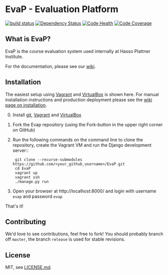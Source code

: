 # EvaP - Evaluation Platform

[![build status](https://travis-ci.org/fsr-itse/EvaP.svg)](https://travis-ci.org/fsr-itse/EvaP)
[![Dependency Status](https://gemnasium.com/fsr-itse/EvaP.svg)](https://gemnasium.com/fsr-itse/EvaP)
[![Code Health](https://landscape.io/github/fsr-itse/EvaP/master/landscape.png)](https://landscape.io/github/fsr-itse/EvaP/master)
[![Code Coverage](https://coveralls.io/repos/github/fsr-itse/EvaP/badge.svg?branch=master)](https://coveralls.io/github/fsr-itse/EvaP?branch=master)

## What is EvaP?

EvaP is the course evaluation system used internally at Hasso Plattner Institute.

For the documentation, please see our [wiki](https://github.com/fsr-itse/EvaP/wiki).


## Installation

The easiest setup using [Vagrant](https://www.vagrantup.com) and [VirtualBox](https://www.virtualbox.org) is shown here. For manual installation instructions and production deployment please see the [wiki page on installation](https://github.com/fsr-itse/EvaP/wiki/Installation).

0. Install [git](https://git-scm.com/downloads), [Vagrant](https://www.vagrantup.com/downloads.html) and [VirtualBox](https://www.virtualbox.org/wiki/Downloads)

1. Fork the Evap repository (using the Fork-button in the upper right corner on GitHub)

2. Run the following commands on the command line to clone the repository, create the Vagrant VM and run the Django development server::

        git clone --recurse-submodules https://github.com/<your_github_username>/EvaP.git
        cd EvaP
        vagrant up
        vagrant ssh
        ./manage.py run

3. Open your browser at http://localhost:8000/ and login with username ``evap`` and password ``evap``


That's it!


## Contributing

We'd love to see contributions, feel free to fork! You should probably branch off ``master``, the branch ``release`` is used for stable revisions.


## License

MIT, see [LICENSE.md](LICENSE.md).
